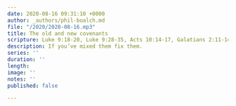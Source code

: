 ```yaml
---
date: 2020-08-16 09:31:10 +0000
author: _authors/phil-boalch.md
file: "/2020/2020-08-16.mp3"
title: The old and new covenants
scripture: Luke 9:18-20, Luke 9:28-35, Acts 10:14-17, Galatians 2:11-14
description: If you’ve mixed them fix them.
series: ''
duration: ''
length: 
image: ''
notes: ''
published: false

---
```

